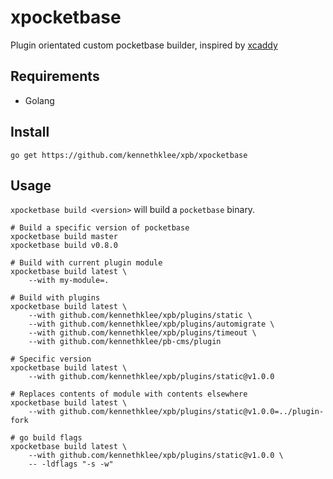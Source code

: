 # xpocketbase

Plugin orientated custom pocketbase builder, inspired by [xcaddy](https://github.com/caddyserver/xcaddy/)

## Requirements

- Golang

## Install

```
go get https://github.com/kennethklee/xpb/xpocketbase
```

## Usage

`xpocketbase build <version>` will build a `pocketbase` binary.

```
# Build a specific version of pocketbase
xpocketbase build master
xpocketbase build v0.8.0

# Build with current plugin module
xpocketbase build latest \
    --with my-module=.

# Build with plugins
xpocketbase build latest \
    --with github.com/kennethklee/xpb/plugins/static \
    --with github.com/kennethklee/xpb/plugins/automigrate \
    --with github.com/kennethklee/xpb/plugins/timeout \
    --with github.com/kennethklee/pb-cms/plugin

# Specific version
xpocketbase build latest \
    --with github.com/kennethklee/xpb/plugins/static@v1.0.0

# Replaces contents of module with contents elsewhere
xpocketbase build latest \
    --with github.com/kennethklee/xpb/plugins/static@v1.0.0=../plugin-fork

# go build flags
xpocketbase build latest \
    --with github.com/kennethklee/xpb/plugins/static@v1.0.0 \
    -- -ldflags "-s -w"
```